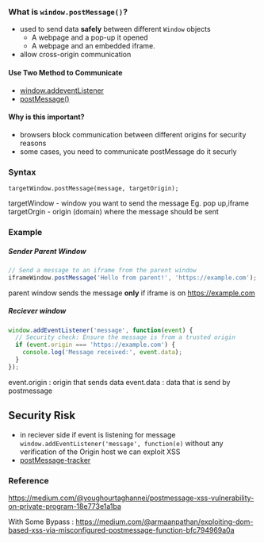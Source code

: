 ### What is `window.postMessage()`?

- used to send data **safely** between different `Window` objects
	- A webpage and a pop-up it opened
	- A webpage and an embedded iframe.
- allow cross-origin communication 
#### Use Two Method to Communicate

- [window.addeventListener](https://developer.mozilla.org/en-US/docs/Web/API/Window/postMessage)
- [postMessage()](https://developer.mozilla.org/en-US/docs/Web/API/Window/postMessage)

#### Why is this important?
- browsers block communication between different origins for security reasons
- some cases, you need to communicate postMessage do it securly

### Syntax
`targetWindow.postMessage(message, targetOrigin);`

targetWindow - window you want to send the message Eg. pop up,iframe
targetOrgin -  origin (domain) where the message should be sent

### Example
##### Sender Parent Window
```js
// Send a message to an iframe from the parent window
iframeWindow.postMessage('Hello from parent!', 'https://example.com');
```


parent window sends the message **only** if iframe is on https://example.com

##### Reciever window

```js
window.addEventListener('message', function(event) {
  // Security check: Ensure the message is from a trusted origin
  if (event.origin === 'https://example.com') {
    console.log('Message received:', event.data);
  }
});
```

event.origin : origin that sends data
event.data : data that is send by postmessage



## Security Risk

- in reciever side if event is listening for message `window.addEventListener('message', function(e)`  without any verification of the Origin host  we can exploit XSS 
- [postMessage-tracker](https://github.com/fransr/postMessage-tracker)






### Reference
https://medium.com/@youghourtaghannei/postmessage-xss-vulnerability-on-private-program-18e773e1a1ba

With Some Bypass : https://medium.com/@armaanpathan/exploiting-dom-based-xss-via-misconfigured-postmessage-function-bfc794969a0a